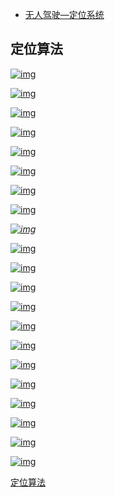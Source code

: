 - [无人驾驶—定位系统](https://www.cnblogs.com/zhjblogs/p/14860653.html)

## 定位算法

[![img](https://img2020.cnblogs.com/blog/1959382/202106/1959382-20210607210800436-509446818.png)](https://img2020.cnblogs.com/blog/1959382/202106/1959382-20210607210800436-509446818.png)

[![img](https://img2020.cnblogs.com/blog/1959382/202106/1959382-20210607210809204-1692810752.png)](https://img2020.cnblogs.com/blog/1959382/202106/1959382-20210607210809204-1692810752.png)

[![img](https://img2020.cnblogs.com/blog/1959382/202106/1959382-20210607210843175-1710851008.png)](https://img2020.cnblogs.com/blog/1959382/202106/1959382-20210607210843175-1710851008.png)

[![img](https://img2020.cnblogs.com/blog/1959382/202106/1959382-20210607210949819-34372002.png)](https://img2020.cnblogs.com/blog/1959382/202106/1959382-20210607210949819-34372002.png)

[![img](https://img2020.cnblogs.com/blog/1959382/202106/1959382-20210607212241451-124142363.png)](https://img2020.cnblogs.com/blog/1959382/202106/1959382-20210607212241451-124142363.png)

[![img](https://img2020.cnblogs.com/blog/1959382/202106/1959382-20210607212255784-504686801.png)](https://img2020.cnblogs.com/blog/1959382/202106/1959382-20210607212255784-504686801.png)

[![img](https://img2020.cnblogs.com/blog/1959382/202106/1959382-20210607213120218-1597858120.png)](https://img2020.cnblogs.com/blog/1959382/202106/1959382-20210607213120218-1597858120.png)

[![img](https://img2020.cnblogs.com/blog/1959382/202106/1959382-20210609210253522-651140192.png)](https://img2020.cnblogs.com/blog/1959382/202106/1959382-20210609210253522-651140192.png) 

*[![img](https://img2020.cnblogs.com/blog/1959382/202106/1959382-20210609210314158-1774262957.png)](https://img2020.cnblogs.com/blog/1959382/202106/1959382-20210609210314158-1774262957.png)*

[![img](https://img2020.cnblogs.com/blog/1959382/202106/1959382-20210609210906905-29808626.png)](https://img2020.cnblogs.com/blog/1959382/202106/1959382-20210609210906905-29808626.png)

 

 [![img](https://img2020.cnblogs.com/blog/1959382/202106/1959382-20210609211201502-614777528.png)](https://img2020.cnblogs.com/blog/1959382/202106/1959382-20210609211201502-614777528.png)

[![img](https://img2020.cnblogs.com/blog/1959382/202106/1959382-20210609211224035-755776031.png)](https://img2020.cnblogs.com/blog/1959382/202106/1959382-20210609211224035-755776031.png)

[![img](https://img2020.cnblogs.com/blog/1959382/202106/1959382-20210609211448755-772879285.png)](https://img2020.cnblogs.com/blog/1959382/202106/1959382-20210609211448755-772879285.png)

[![img](https://img2020.cnblogs.com/blog/1959382/202106/1959382-20210609212442888-687555668.png)](https://img2020.cnblogs.com/blog/1959382/202106/1959382-20210609212442888-687555668.png)

[![img](https://img2020.cnblogs.com/blog/1959382/202106/1959382-20210609212554054-648206096.png)](https://img2020.cnblogs.com/blog/1959382/202106/1959382-20210609212554054-648206096.png)

[![img](https://img2020.cnblogs.com/blog/1959382/202106/1959382-20210609213355806-1962365595.png)](https://img2020.cnblogs.com/blog/1959382/202106/1959382-20210609213355806-1962365595.png)

[![img](https://img2020.cnblogs.com/blog/1959382/202106/1959382-20210609213619249-812832799.png)](https://img2020.cnblogs.com/blog/1959382/202106/1959382-20210609213619249-812832799.png)

[![img](https://img2020.cnblogs.com/blog/1959382/202106/1959382-20210609215044859-967906292.png)](https://img2020.cnblogs.com/blog/1959382/202106/1959382-20210609215044859-967906292.png)

[![img](https://img2020.cnblogs.com/blog/1959382/202106/1959382-20210609215302710-1844212102.png)](https://img2020.cnblogs.com/blog/1959382/202106/1959382-20210609215302710-1844212102.png)

[![img](https://img2020.cnblogs.com/blog/1959382/202106/1959382-20210609220116188-483266400.png)](https://img2020.cnblogs.com/blog/1959382/202106/1959382-20210609220116188-483266400.png)

[![img](https://img2020.cnblogs.com/blog/1959382/202106/1959382-20210609215833225-949964811.png)](https://img2020.cnblogs.com/blog/1959382/202106/1959382-20210609215833225-949964811.png)

   [定位算法](https://www.cnblogs.com/zhjblogs/p/14860653.html#tid-PcDwza)   

 